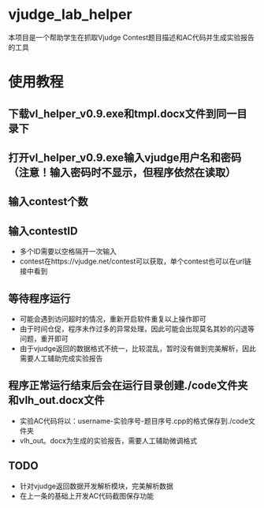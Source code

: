 # vjudge_lab_helper
本项目是一个帮助学生在抓取Vjudge Contest题目描述和AC代码并生成实验报告的工具

# 使用教程
## 下载vl_helper_v0.9.exe和tmpl.docx文件到同一目录下
## 打开vl_helper_v0.9.exe输入vjudge用户名和密码（注意！输入密码时不显示，但程序依然在读取）
## 输入contest个数
## 输入contestID
- 多个ID需要以空格隔开一次输入
- contest在https://vjudge.net/contest可以获取，单个contest也可以在url链接中看到
## 等待程序运行
- 可能会遇到访问超时的情况，重新开启软件重复以上操作即可
- 由于时间仓促，程序未作过多的异常处理，因此可能会出现莫名其妙的闪退等问题，重开即可
- 由于vjudge返回的数据格式不统一，比较混乱，暂时没有做到完美解析，因此需要人工辅助完成实验报告
## 程序正常运行结束后会在运行目录创建./code文件夹和vlh_out.docx文件
- 实验AC代码将以：username-实验序号-题目序号.cpp的格式保存到./code文件夹
- vlh_out。docx为生成的实验报告，需要人工辅助微调格式

## TODO
- 针对vjudge返回数据开发解析模块，完美解析数据
- 在上一条的基础上开发AC代码截图保存功能
